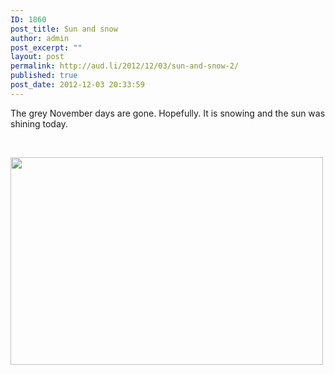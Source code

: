 ```yaml
---
ID: 1860
post_title: Sun and snow
author: admin
post_excerpt: ""
layout: post
permalink: http://aud.li/2012/12/03/sun-and-snow-2/
published: true
post_date: 2012-12-03 20:33:59
---
```

The grey November days are gone. Hopefully. It is snowing and the sun was shining today.

&nbsp;

<a href="http://aud.li/2012/12/03/sun-and-snow-2/snow/" rel="attachment wp-att-1861"><img class="alignnone size-medium wp-image-1861" title="Snow" src="http://aud.li/wp-content/uploads/2012/12/Snow-500x332.jpg" alt="" width="500" height="332" /></a>

&nbsp;